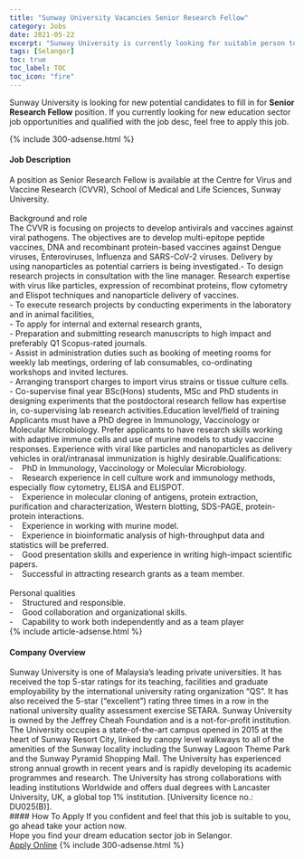 ```yaml
---
title: "Sunway University Vacancies Senior Research Fellow" 
category: Jobs 
date: 2021-05-22 
excerpt: "Sunway University is currently looking for suitable person to fill in the Senior Research Fellow which positioned at Selangor" 
tags: [Selangor] 
toc: true 
toc_label: TOC 
toc_icon: "fire" 
--- 
```


<p>Sunway University is looking for new potential candidates to fill in for <b>Senior Research Fellow</b> position. If you currently looking for new education sector job opportunities and qualified with the job desc, feel free to apply this job.
</p>{% include 300-adsense.html %} 
<div><div><h4>Job Description</h4></div><div><div><span><div><div>A position as Senior Research Fellow is available at the Centre for Virus and Vaccine Research (CVVR), School of Medical and Life Sciences, Sunway University.<div><br>Background and role</div>The CVVR is focusing on projects to develop antivirals and vaccines against viral pathogens. The objectives are to develop multi-epitope peptide vaccines, DNA and recombinant protein-based vaccines against Dengue viruses, Enteroviruses, Influenza and SARS-CoV-2 viruses. Delivery by using nanoparticles as potential carriers is being investigated.- To design research projects in consultation with the line manager. Research expertise with virus like particles, expression of recombinat proteins, flow cytometry and Elispot techniques and nanoparticle delivery of vaccines.<div>- To execute research projects by conducting experiments in the laboratory and in animal facilities,</div>- To apply for internal and external research grants,<div>- Preparation and submitting research manuscripts to high impact and preferably Q1 Scopus-rated journals.</div>- Assist in administration duties such as booking of meeting rooms for weekly lab meetings, ordering of lab consumables, co-ordinating workshops and invited lectures.<div>- Arranging transport charges to import virus strains or tissue culture cells.</div>- Co-supervise final year BSc(Hons) students, MSc and PhD students in designing experiments that the postdoctoral research fellow has expertise in, co-supervising lab research activities.Education level/field of training<br>Applicants must have a PhD degree in Immunology, Vaccinology or Molecular Microbiology. Prefer applicants to have research skills working with adaptive immune cells and use of murine models to study vaccine responses. Experience with viral like particles and nanoparticles as delivery vehicles in oral/intranasal immunization is highly desirable.Qualifications:<br>-&#160;&#160;&#160; PhD in Immunology, Vaccinology or Molecular Microbiology.<br>-&#160;&#160;&#160; Research experience in cell culture work and immunology methods, especially flow cytometry, ELISA and ELISPOT.<br>-&#160;&#160;&#160; Experience in molecular cloning of antigens, protein extraction, purification and characterization, Western blotting, SDS-PAGE, protein-protein interactions.<br>-&#160;&#160;&#160; Experience in working with murine model.<br>-&#160;&#160;&#160; Experience in bioinformatic analysis of high-throughput data and statistics will be preferred.<br>-&#160;&#160;&#160; Good presentation skills and experience in writing high-impact scientific papers.<br>-&#160;&#160;&#160; Successful in attracting research grants as a team member.<div><br>Personal qualities<br>-&#160;&#160;&#160; Structured and responsible.<br>-&#160;&#160;&#160; Good collaboration and organizational skills.<br>-&#160;&#160;&#160; Capability to work both independently and as a team player</div></div></div></span></div></div></div> 
{% include article-adsense.html %} 
<div><div><h4>Company Overview</h4></div><div><div><span><div><div>
<div>
<div>
			Sunway University is one of Malaysia&#8217;s leading private universities. It has received the top 5-star ratings for its teaching, facilities and graduate employability by the international university rating organization &#8220;QS&#8221;. It has also received the 5-star (&#8220;excellent&#8221;) rating three times in a row in the national university quality assessment exercise SETARA. Sunway University is owned by the Jeffrey Cheah Foundation and is a not-for-profit institution. The University occupies a state-of-the-art campus opened in 2015 at the heart of Sunway Resort City, linked by canopy level walkways to all of the amenities of the Sunway locality including the Sunway Lagoon Theme Park and the Sunway Pyramid Shopping Mall. The University has experienced strong annual growth in recent years and is rapidly developing its academic programmes and research. The University has strong collaborations with leading institutions Worldwide and offers dual degrees with Lancaster University, UK, a global top 1% institution. [University licence no.: DU025(B)].</div>
</div>
</div></div></span></div></div></div> 
#### How To Apply 
If you confident and feel that this job is suitable to you, go ahead take your action now. <br/> 
Hope you find your dream education sector job in Selangor. <br/> 
<a href="https://www.jobstreet.com.my/en/job/senior-research-fellow-4570086?jobId=jobstreet-my-job-4570086" class="btn btn--info" target="_blank" rel="nofollow noopenner">Apply Online</a> 
{% include 300-adsense.html %} 